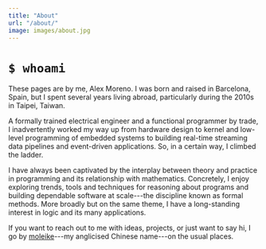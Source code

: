 ```yaml
---
title: "About"
url: "/about/"
image: images/about.jpg
---
```


# `$ whoami`

These pages are by me, Alex Moreno. I was born and raised in Barcelona, Spain,
but I spent several years living abroad, particularly during the 2010s in
Taipei, Taiwan.

A formally trained electrical engineer and a functional programmer by trade, I
inadvertently worked my way up from hardware design to kernel and low-level
programming of embedded systems to building real-time streaming data pipelines
and event-driven applications. So, in a certain way, I climbed the ladder.

I have always been captivated by the interplay between theory and practice in
programming and its relationship with mathematics. Concretely, I enjoy exploring
trends, tools and techniques for reasoning about programs and building
dependable software at scale---the discipline known as formal methods. More
broadly but on the same theme, I have a long-standing interest in logic and its
many applications.

If you want to reach out to me with ideas, projects, or just want to say hi, I
go by [moleike][keybase]---my anglicised Chinese name---on the usual places.

[keybase]: https://keybase.io/moleike

